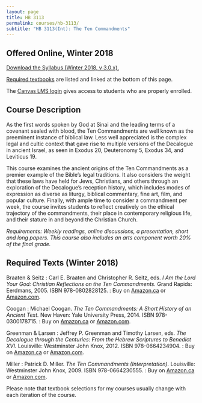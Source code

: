 ```yaml
---
layout: page
title: HB 3113
permalink: courses/hb-3113/
subtitle: "HB 3113(Int): The Ten Commandments"
---
```


## Offered Online, Winter 2018

[Download the Syllabus (Winter 2018, v 3.0.x).](https://github.com/danieldriver/Syllabi/raw/master/HB/HB%203113(Int)-Ten%20Commandments-Driver%202018.pdf)

[Required textbooks](#required-texts-winter-2018) are listed and linked at the bottom of this page.

The [Canvas LMS login](https://canvas.instructure.com/courses/1266151) gives access to students who are properly enrolled.


## Course Description

As the first words spoken by God at Sinai and the leading terms of a
covenant sealed with blood, the Ten Commandments are well known as the
preeminent instance of biblical law. Less well appreciated is the
complex legal and cultic context that gave rise to multiple versions of
the Decalogue in ancient Israel, as seen in Exodus 20, Deuteronomy 5,
Exodus 34, and Leviticus 19.

This course examines the ancient origins of the Ten Commandments as a
premier example of the Bible’s legal traditions. It also considers the
weight that these laws have held for Jews, Christians, and others
through an exploration of the Decalogue’s reception history, which
includes modes of expression as diverse as liturgy, biblical commentary,
fine art, film, and popular culture. Finally, with ample time to
consider a commandment per week, the course invites students to reflect
creatively on the ethical trajectory of the commandments, their place in
contemporary religious life, and their stature in and beyond the
Christian Church.

*Requirements: Weekly readings, online discussions, a presentation, short and long papers. This course also includes an arts component worth 20% of the final grade.*


## Required Texts (Winter 2018)

Braaten & Seitz
: Carl E. Braaten and Christopher R. Seitz, eds. *I Am the Lord Your God: Christian Reflections on the Ten Commandments.* Grand Rapids: Eerdmans, 2005. ISBN 978-0802828125.
: Buy on [Amazon.ca](http://amzn.to/2zKSEr4) or [Amazon.com](http://amzn.to/2zwmSxl).

Coogan
: Michael Coogan. *The Ten Commandments: A Short History of an Ancient Text.* New Haven: Yale University Press, 2014. ISBN 978-0300178715.
: Buy on [Amazon.ca](http://amzn.to/2zxu1gR) or [Amazon.com](http://amzn.to/2yJAUyc).

Greenman & Larsen
: Jeffrey P. Greenman and Timothy Larsen, eds. *The Decalogue through the Centuries: From the Hebrew Scriptures to Benedict XVI.* Louisville: Westminster John Knox, 2012. ISBN 978-0664234904.
: Buy on [Amazon.ca](http://amzn.to/2yJpvOG) or [Amazon.com](http://amzn.to/2zHWJfX).

Miller
: Patrick D. Miller. *The Ten Commandments (Interpretation).* Louisville: Westminster John Knox, 2009. ISBN 978-0664230555.
: Buy on [Amazon.ca](http://amzn.to/2h1Jxe0) or [Amazon.com](http://amzn.to/2yL49B3).

Please note that textbook selections for my courses usually change with each iteration of the course.